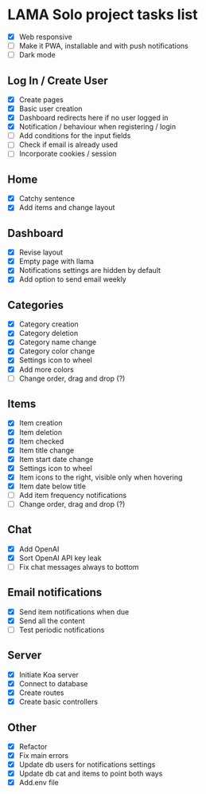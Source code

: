 # LAMA Solo project tasks list
- [x] Web responsive
- [ ] Make it PWA, installable and with push notifications
- [ ] Dark mode
## Log In / Create User
- [x] Create pages
- [x] Basic user creation
- [x] Dashboard redirects here if no user logged in
- [x] Notification / behaviour when registering / login
- [ ] Add conditions for the input fields
- [ ] Check if email is already used
- [ ] Incorporate cookies / session
## Home
- [x] Catchy sentence
- [x] Add items and change layout
## Dashboard
- [x] Revise layout
- [x] Empty page with llama
- [x] Notifications settings are hidden by default
- [x] Add option to send email weekly
## Categories
- [x] Category creation
- [x] Category deletion
- [x] Category name change
- [x] Category color change
- [x] Settings icon to wheel
- [x] Add more colors
- [ ] Change order, drag and drop (?)
## Items
- [x] Item creation
- [x] Item deletion
- [x] Item checked
- [x] Item title change
- [x] Item start date change
- [x] Settings icon to wheel
- [x] Item icons to the right, visible only when hovering
- [x] Item date below title
- [ ] Add item frequency notifications
- [ ] Change order, drag and drop (?)
## Chat
- [x] Add OpenAI 
- [x] Sort OpenAI API key leak
- [ ] Fix chat messages always to bottom
## Email notifications
- [x] Send item notifications when due 
- [x] Send all the content
- [ ] Test periodic notifications
## Server
- [x] Initiate Koa server
- [x] Connect to database
- [x] Create routes
- [x] Create basic controllers
## Other
- [x] Refactor
- [x] Fix main errors
- [x] Update db users for notifications settings
- [x] Update db cat and items to point both ways
- [x] Add.env file 
